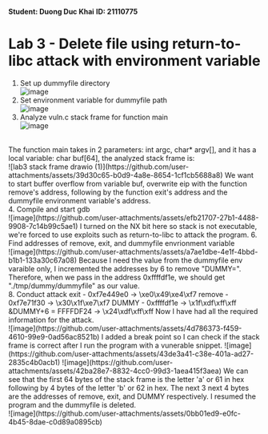 **Student: Duong Duc Khai**
**ID: 21110775**

# Lab 3 - Delete file using return-to-libc attack with environment variable

1. Set up dummyfile directory <br>
![image](https://github.com/user-attachments/assets/79a3216e-8202-41ed-b058-8df010387d55)
2. Set environment variable for dummyfile path <br>
![image](https://github.com/user-attachments/assets/83a9849a-a64a-49da-9559-e3e327195335)
3. Analyze vuln.c stack frame for function main <br>
![image](https://github.com/user-attachments/assets/b17ea0fd-c18f-4f86-b41b-49cf1103018a)
<br>
The function main takes in 2 parameters: int argc, char* argv[], and it has a local variable: char buf[64], the analyzed stack frame is: <br>
![lab3 stack frame drawio (1)](https://github.com/user-attachments/assets/39d30c65-b0d9-4a8e-8654-1cf1cb5688a8)
We want to start buffer overflow from variable buf, overwrite eip with the function remove's address, following by the function exit's address and the dummyfile environment variable's address. <br>
4. Compile and start gdb <br>
![image](https://github.com/user-attachments/assets/efb21707-27b1-4488-9908-7c14b99c5ae1)
I turned on the NX bit here so stack is not executable, we're forced to use exploits such as return-to-libc to attack the program.
6. Find addresses of remove, exit, and dummyfile envrionment variable <br>
![image](https://github.com/user-attachments/assets/a7ae1dbe-4e1f-4bbd-b1b1-133a30c67a08)
Because I need the value from the dummyfile env varaible only, I incremented the addresses by 6 to remove "DUMMY=". Therefore, when we pass in the address 0xffffdf1e, we should get "./tmp/dummy/dummyfile" as our value. <br>
8. Conduct attack
exit - 0xf7e449e0 -> \xe0\x49\xe4\xf7
remove - 0xf7e71f30 -> \x30\x1f\xe7\xf7
DUMMY - 0xffffdf1e ->  \x1f\xdf\xff\xff
&DUMMY+6 = FFFFDF24 -> \x24\xdf\xff\xff
Now I have had all the required information for the attack. <br>
![image](https://github.com/user-attachments/assets/4d786373-f459-4610-99e9-0ad56ac8521b)
I added a break point so I can check if the stack frame is correct after I run the program with a vunerable snippet.
![image](https://github.com/user-attachments/assets/43de3a41-c38e-401a-ad27-2835c4b0acb1)
![image](https://github.com/user-attachments/assets/42ba28e7-8832-4cc0-99d3-1aea415f3aea)
We can see that the first 64 bytes of the stack frame is the letter 'a' or 61 in hex following by 4 bytes of the letter 'b' or 62 in hex. The next 3 next 4 bytes are the addresses of remove, exit, and DUMMY respectively.
I resumed the program and the dummyfile is deleted. <br>
![image](https://github.com/user-attachments/assets/0bb01ed9-e0fc-4b45-8dae-c0d89a0895cb)






